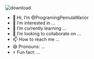 ![download](https://github.com/user-attachments/assets/7b46d6cf-0523-4d1b-bb0d-39d8e4cdb0b5)

- 👋 Hi, I’m @ProgramingPemulaWarior
- 👀 I’m interested in ...
- 🌱 I’m currently learning ...
- 💞️ I’m looking to collaborate on ...
- 📫 How to reach me ...
- 😄 Pronouns: ...
- ⚡ Fun fact: ...

<!---
ProgramingPemulaWarior/ProgramingPemulaWarior is a ✨ special ✨ repository because its `README.md` (this file) appears on your GitHub profile.
You can click the Preview link to take a look at your changes.
--->
